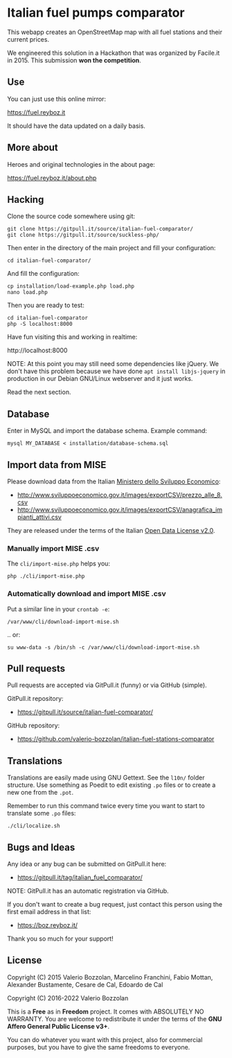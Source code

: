 # Italian fuel pumps comparator

This webapp creates an OpenStreetMap map with all fuel stations and their current prices.

We engineered this solution in a Hackathon that was organized by Facile.it in 2015. This submission **won the competition**.

## Use

You can just use this online mirror:

https://fuel.reyboz.it

It should have the data updated on a daily basis.

## More about

Heroes and original technologies in the about page:

https://fuel.reyboz.it/about.php

## Hacking

Clone the source code somewhere using git:

```
git clone https://gitpull.it/source/italian-fuel-comparator/
git clone https://gitpull.it/source/suckless-php/
```

Then enter in the directory of the main project and fill your configuration:

```
cd italian-fuel-comparator/
```

And fill the configuration:

```
cp installation/load-example.php load.php
nano load.php
```

Then you are ready to test:

```
cd italian-fuel-comparator
php -S localhost:8000
```

Have fun visiting this and working in realtime:

http://localhost:8000

NOTE: At this point you may still need some dependencies like jQuery. We don't have this problem because we have done `apt install libjs-jquery` in production in our Debian GNU/Linux webserver and it just works.

Read the next section.

## Database

Enter in MySQL and import the database schema. Example command:

```
mysql MY_DATABASE < installation/database-schema.sql
```

## Import data from MISE

Please download data from the Italian [Ministero dello Sviluppo Economico](http://www.sviluppoeconomico.gov.it/index.php/it/open-data/elenco-dataset/2032336-carburanti-prezzi-praticati-e-anagrafica-degli-impianti):
 * http://www.sviluppoeconomico.gov.it/images/exportCSV/prezzo_alle_8.csv
 * http://www.sviluppoeconomico.gov.it/images/exportCSV/anagrafica_impianti_attivi.csv

They are released under the terms of the Italian [Open Data License v2.0](http://www.dati.gov.it/iodl/2.0/).

### Manually import MISE .csv

The `cli/import-mise.php` helps you:

    php ./cli/import-mise.php

### Automatically download and import MISE .csv

Put a similar line in your `crontab -e`:

    /var/www/cli/download-import-mise.sh

.. or:

    su www-data -s /bin/sh -c /var/www/cli/download-import-mise.sh

## Pull requests

Pull requests are accepted via GitPull.it (funny) or via GitHub (simple).

GitPull.it repository:

* https://gitpull.it/source/italian-fuel-comparator/

GitHub repository:

* https://github.com/valerio-bozzolan/italian-fuel-stations-comparator

## Translations

Translations are easily made using GNU Gettext. See the `l10n/` folder structure. Use something as Poedit to edit existing `.po` files or to create a new one from the `.pot`.

Remember to run this command twice every time you want to start to translate some `.po` files:

```
./cli/localize.sh
```

## Bugs and Ideas

Any idea or any bug can be submitted on GitPull.it here:

* https://gitpull.it/tag/italian_fuel_comparator/

NOTE: GitPull.it has an automatic registration via GitHub.

If you don't want to create a bug request, just contact this person using the first email address in that list:

* https://boz.reyboz.it/

Thank you so much for your support!

## License

Copyright (C) 2015 Valerio Bozzolan, Marcelino Franchini, Fabio Mottan, Alexander Bustamente, Cesare de Cal, Edoardo de Cal

Copyright (C) 2016-2022 Valerio Bozzolan

This is a **Free** as in **Freedom** project. It comes with ABSOLUTELY NO WARRANTY. You are welcome to redistribute it under the terms of the **GNU Affero General Public License v3+**.

You can do whatever you want with this project, also for commercial purposes, but you have to give the same freedoms to everyone.
